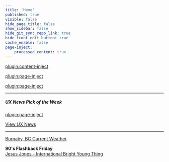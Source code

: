 ```yaml
---
title: 'Home'
published: true
visible: false
hide_page_title: false
show_sidebar: false
hide_git_sync_repo_link: true
hide_front_edit_button: true
cache_enable: false
page-inject:
    processed_content: true
---
```


[plugin:content-inject](/203/home/_reminders)

[plugin:page-inject](/203/home/_office-hours)

[plugin:page-inject](/203/home/_preparations)

<hr>

##### UX News Pick of the Week
[plugin:page-inject](/203/ux-news-pick-of-the-week)

[View UX News](https://canvas.sfu.ca/courses/56304/external_tools/14728)

<hr>

<a class="weatherwidget-io" href="https://forecast7.com/en/49d25n122d98/burnaby/" data-label_1="Burnaby, BC" data-label_2="Current Weather" data-font="Open Sans" data-icons="Climacons" data-mode="Current" data-days="3" data-theme="weather_one" >Burnaby, BC Current Weather</a>
<script>
!function(d,s,id){var js,fjs=d.getElementsByTagName(s)[0];if(!d.getElementById(id)){js=d.createElement(s);js.id=id;js.src='https://weatherwidget.io/js/widget.min.js';fjs.parentNode.insertBefore(js,fjs);}}(document,'script','weatherwidget-io-js');
</script>

**90's Flashback Friday**  
[Jesus Jones - International Bright Young Thing](https://www.youtube.com/watch?v=XedEne6TXXA)
